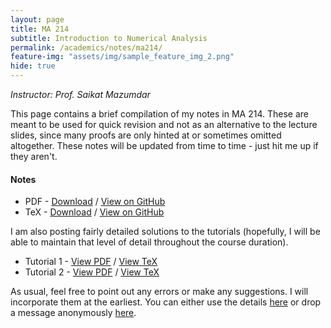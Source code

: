 ```yaml
---
layout: page
title: MA 214
subtitle: Introduction to Numerical Analysis
permalink: /academics/notes/ma214/
feature-img: "assets/img/sample_feature_img_2.png"
hide: true
---
```

<i>Instructor: Prof. Saikat Mazumdar</i>

This page contains a brief compilation of my notes in MA 214. These are meant to be used for quick revision and not as an alternative to the lecture slides, since many proofs are only hinted at or sometimes omitted altogether. These notes will be updated from time to time - just hit me up if they aren't.

<h4>Notes</h4>

<ul>
<li>PDF - <a href="https://omprabhu31.github.io/academics/notes/ma214/ma214notes.pdf">Download</a> / <a href="https://github.com/omprabhu31/omprabhu31.github.io/blob/master/academics/notes/ma214/ma214notes.pdf">View on GitHub</a></li>
<li>TeX - <a href="https://omprabhu31.github.io/academics/notes/ma214/ma214notes.tex">Download</a> / <a href="https://github.com/omprabhu31/omprabhu31.github.io/blob/master/academics/notes/ma214/ma214notes.tex">View on GitHub</a></li>
</ul>

I am also posting fairly detailed solutions to the tutorials (hopefully, I will be able to maintain that level of detail throughout the course duration).

<ul>
<li>Tutorial 1 - <a href="https://omprabhu31.github.io/academics/notes/ma214/tutorials/problemset1.pdf">View PDF</a> / <a href="https://github.com/omprabhu31/omprabhu31.github.io/blob/master/academics/notes/ma214/tutorials/problemset1.tex">View TeX</a></li>
<li>Tutorial 2 - <a href="https://omprabhu31.github.io/academics/notes/ma214/tutorials/problemset2.pdf">View PDF</a> / <a href="https://github.com/omprabhu31/omprabhu31.github.io/blob/master/academics/notes/ma214/tutorials/problemset2.tex">View TeX</a></li>
</ul>

As usual, feel free to point out any errors or make any suggestions. I will incorporate them at the earliest. You can either use the details [here](/contact/) or drop a message anonymously [here](https://forms.gle/d12hiHhnEpvDcL2u7).